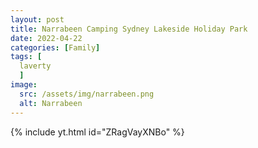 ```yaml
---
layout: post
title: Narrabeen Camping Sydney Lakeside Holiday Park
date: 2022-04-22
categories: [Family]
tags: [
  laverty
  ]
image:
  src: /assets/img/narrabeen.png
  alt: Narrabeen
---
```


{% include yt.html id="ZRagVayXNBo" %}
